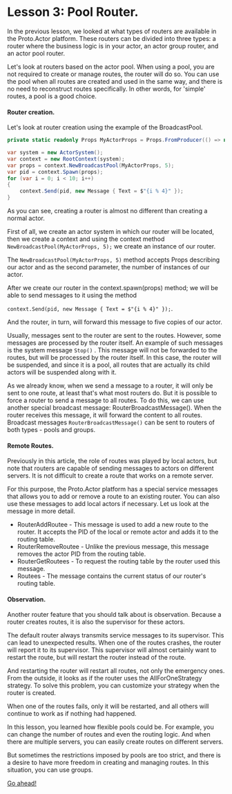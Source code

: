 # Lesson 3: Pool Router.

In the previous lesson, we looked at what types of routers are available in the Proto.Actor platform. These routers can be divided into three types: a router where the business logic is in your actor, an actor group router, and an actor pool router. 

Let's look at routers based on the actor pool. When using a pool, you are not required to create or manage routes, the router will do so. You can use the pool when all routes are created and used in the same way, and there is no need to reconstruct routes specifically. In other words, for 'simple' routes, a pool is a good choice.

#### Router creation.

Let's look at router creation using the example of the BroadcastPool.

```csharp
private static readonly Props MyActorProps = Props.FromProducer(() => new MyActor());

var system = new ActorSystem();
var context = new RootContext(system);
var props = context.NewBroadcastPool(MyActorProps, 5);
var pid = context.Spawn(props);
for (var i = 0; i < 10; i++)
{
    context.Send(pid, new Message { Text = $"{i % 4}" });
}
```

As you can see, creating a router is almost no different than creating a normal actor.

First of all, we create an actor system in which our router will be located, then we create a context and using the context method `NewBroadcastPool(MyActorProps, 5);` we create an instance of our router.

The `NewBroadcastPool(MyActorProps, 5)` method accepts Props describing our actor and as the second parameter, the number of instances of our actor.

After we create our router in the context.spawn(props) method; we will be able to send messages to it using the method

`context.Send(pid, new Message { Text = $"{i % 4}" });`. 

And the router, in turn, will forward this message to five copies of our actor.

Usually, messages sent to the router are sent to the routes. However, some messages are processed by the router itself. An example of such messages is the system message `Stop()` . This message will not be forwarded to the routes, but will be processed by the router itself. In this case, the router will be suspended, and since it is a pool, all routes that are actually its child actors will be suspended along with it.

As we already know, when we send a message to a router, it will only be sent to one route, at least that's what most routers do. But it is possible to force a router to send a message to all routes. To do this, we can use another special broadcast message: RouterBroadcastMessage(). When the router receives this message, it will forward the content to all routes. Broadcast messages `RouterBroadcastMessage()` can be sent to routers of both types - pools and groups.

#### Remote Routes.

Previously in this article, the role of routes was played by local actors, but note that routers are capable of sending messages to actors on different servers. It is not difficult to create a route that works on a remote server.

For this purpose, the Proto.Actor platform has a special service messages that allows you to add or remove a route to an existing router. You can also use these messages to add local actors if necessary. Let us look at the message in more detail.

- RouterAddRoutee - This message is used to add a new route to the router. It accepts the PID of the local or remote actor and adds it to the routing table.
- RouterRemoveRoutee - Unlike the previous message, this message removes the actor PID from the routing table.
- RouterGetRoutees - To request the routing table by the router used this message.
- Routees - The message contains the current status of our router's routing table.

#### Observation.

Another router feature that you should talk about is observation. Because a router creates routes, it is also the supervisor for these actors. 

The default router always transmits service messages to its supervisor. This can lead to unexpected results. When one of the routes crashes, the router will report it to its supervisor. This supervisor will almost certainly want to restart the route, but will restart the router instead of the route. 

And restarting the router will restart all routes, not only the emergency ones. From the outside, it looks as if the router uses the AllForOneStrategy strategy. To solve this problem, you can customize your strategy when the router is created.

When one of the routes fails, only it will be restarted, and all others will continue to work as if nothing had happened. 

In this lesson, you learned how flexible pools could be. For example, you can change the number of routes and even the routing logic. And when there are multiple servers, you can easily create routes on different servers. 

But sometimes the restrictions imposed by pools are too strict, and there is a desire to have more freedom in creating and managing routes. In this situation, you can use groups.

[Go ahead!](../lesson-4)